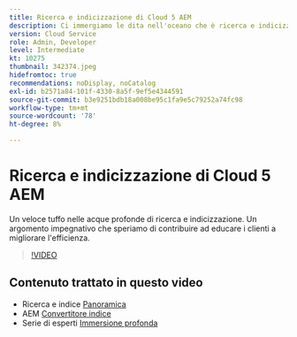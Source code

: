 ```yaml
---
title: Ricerca e indicizzazione di Cloud 5 AEM
description: Ci immergiamo le dita nell'oceano che è ricerca e indicizzazione
version: Cloud Service
role: Admin, Developer
level: Intermediate
kt: 10275
thumbnail: 342374.jpeg
hidefromtoc: true
recommendations: noDisplay, noCatalog
exl-id: b2571a84-101f-4330-8a5f-9ef5e4344591
source-git-commit: b3e9251bdb18a008be95c1fa9e5c79252a74fc98
workflow-type: tm+mt
source-wordcount: '78'
ht-degree: 8%

---
```


# Ricerca e indicizzazione di Cloud 5 AEM

Un veloce tuffo nelle acque profonde di ricerca e indicizzazione. Un argomento impegnativo che speriamo di contribuire ad educare i clienti a migliorare l&#39;efficienza.

>[!VIDEO](https://video.tv.adobe.com/v/342374?quality=12&learn=on)

## Contenuto trattato in questo video

+ Ricerca e indice [Panoramica](https://experienceleague.adobe.com/docs/experience-manager-cloud-service/content/operations/indexing.html?lang=it)
+ AEM [Convertitore indice](https://experienceleague.adobe.com/docs/experience-manager-cloud-service/content/migration-journey/refactoring-tools/index-converter.html)
+ Serie di esperti [Immersione profonda](../../cloud-service/migration/moving-to-aem-as-a-cloud-service/search-and-indexing.md)
